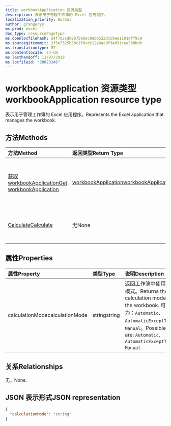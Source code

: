 ```yaml
---
title: workbookApplication 资源类型
description: 表示用于管理工作簿的 Excel 应用程序。
localization_priority: Normal
author: grangeryy
ms.prod: excel
doc_type: resourcePageType
ms.openlocfilehash: a4f7d2cd6887598ac0a60522dc5bee1101dff9c9
ms.sourcegitcommit: 2f3e7325b5bc1f0cdc12a8acdf34d31cea3b8bdb
ms.translationtype: MT
ms.contentlocale: zh-CN
ms.lasthandoff: 11/07/2019
ms.locfileid: "38023246"
---
```

# <a name="workbookapplication-resource-type"></a><span data-ttu-id="a5d2b-103">workbookApplication 资源类型</span><span class="sxs-lookup"><span data-stu-id="a5d2b-103">workbookApplication resource type</span></span>

<span data-ttu-id="a5d2b-104">表示用于管理工作簿的 Excel 应用程序。</span><span class="sxs-lookup"><span data-stu-id="a5d2b-104">Represents the Excel application that manages the workbook.</span></span>


## <a name="methods"></a><span data-ttu-id="a5d2b-105">方法</span><span class="sxs-lookup"><span data-stu-id="a5d2b-105">Methods</span></span>

| <span data-ttu-id="a5d2b-106">方法</span><span class="sxs-lookup"><span data-stu-id="a5d2b-106">Method</span></span>           | <span data-ttu-id="a5d2b-107">返回类型</span><span class="sxs-lookup"><span data-stu-id="a5d2b-107">Return Type</span></span>    |<span data-ttu-id="a5d2b-108">说明</span><span class="sxs-lookup"><span data-stu-id="a5d2b-108">Description</span></span>|
|:---------------|:--------|:----------|
|[<span data-ttu-id="a5d2b-109">获取 workbookApplication</span><span class="sxs-lookup"><span data-stu-id="a5d2b-109">Get workbookApplication</span></span>](../api/workbookapplication-get.md) | [<span data-ttu-id="a5d2b-110">workbookApplication</span><span class="sxs-lookup"><span data-stu-id="a5d2b-110">workbookApplication</span></span>](workbookapplication.md) |<span data-ttu-id="a5d2b-111">读取 workbookApplication 对象的属性和关系。</span><span class="sxs-lookup"><span data-stu-id="a5d2b-111">Read properties and relationships of workbookApplication object.</span></span>|
|[<span data-ttu-id="a5d2b-112">Calculate</span><span class="sxs-lookup"><span data-stu-id="a5d2b-112">Calculate</span></span>](../api/workbookapplication-calculate.md)|<span data-ttu-id="a5d2b-113">无</span><span class="sxs-lookup"><span data-stu-id="a5d2b-113">None</span></span>|<span data-ttu-id="a5d2b-114">重新计算 Excel 中当前打开的所有工作簿。</span><span class="sxs-lookup"><span data-stu-id="a5d2b-114">Recalculate all currently opened workbooks in Excel.</span></span>|

## <a name="properties"></a><span data-ttu-id="a5d2b-115">属性</span><span class="sxs-lookup"><span data-stu-id="a5d2b-115">Properties</span></span>
| <span data-ttu-id="a5d2b-116">属性</span><span class="sxs-lookup"><span data-stu-id="a5d2b-116">Property</span></span>     | <span data-ttu-id="a5d2b-117">类型</span><span class="sxs-lookup"><span data-stu-id="a5d2b-117">Type</span></span>   |<span data-ttu-id="a5d2b-118">说明</span><span class="sxs-lookup"><span data-stu-id="a5d2b-118">Description</span></span>|
|:---------------|:--------|:----------|
|<span data-ttu-id="a5d2b-119">calculationMode</span><span class="sxs-lookup"><span data-stu-id="a5d2b-119">calculationMode</span></span>|<span data-ttu-id="a5d2b-120">string</span><span class="sxs-lookup"><span data-stu-id="a5d2b-120">string</span></span>|<span data-ttu-id="a5d2b-121">返回工作簿中使用的计算模式。</span><span class="sxs-lookup"><span data-stu-id="a5d2b-121">Returns the calculation mode used in the workbook.</span></span> <span data-ttu-id="a5d2b-122">可取值为：`Automatic`、`AutomaticExceptTables`、`Manual`。</span><span class="sxs-lookup"><span data-stu-id="a5d2b-122">Possible values are: `Automatic`, `AutomaticExceptTables`, `Manual`.</span></span>|

## <a name="relationships"></a><span data-ttu-id="a5d2b-123">关系</span><span class="sxs-lookup"><span data-stu-id="a5d2b-123">Relationships</span></span>
<span data-ttu-id="a5d2b-124">无。</span><span class="sxs-lookup"><span data-stu-id="a5d2b-124">None.</span></span>


## <a name="json-representation"></a><span data-ttu-id="a5d2b-125">JSON 表示形式</span><span class="sxs-lookup"><span data-stu-id="a5d2b-125">JSON representation</span></span>

<!-- {
  "blockType": "resource",
  "optionalProperties": [

  ],
  "@odata.type": "microsoft.graph.workbookApplication"
}-->

```json
{
  "calculationMode": "string"
}

```

<!-- uuid: 8fcb5dbc-d5aa-4681-8e31-b001d5168d79
2015-10-25 14:57:30 UTC -->
<!--
{
  "type": "#page.annotation",
  "description": "workbookApplication resource",
  "keywords": "",
  "section": "documentation",
  "tocPath": "",
  "suppressions": []
}
-->
